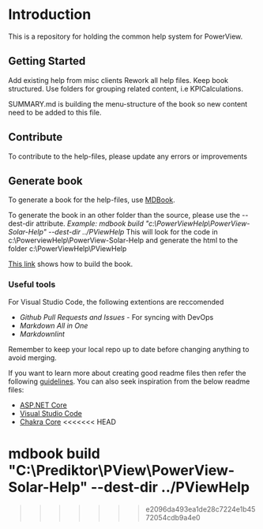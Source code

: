 # Introduction

This is a repository for holding the common help system for PowerView.

## Getting Started

Add existing help from misc clients
Rework all help files.
Keep book structured. Use folders for grouping related content, i.e KPICalculations.

SUMMARY.md is building the menu-structure of the book so new content need to be added to
this file.

## Contribute

To contribute to the help-files, please update any errors or improvements

## Generate book

To generate a book for the help-files, use [MDBook](https://rust-lang.github.io/mdBook/).

To generate the book in an other folder than the source, please use the --dest-dir attribute.
_Example: mdbook build "c:\PowerViewHelp\PowerView-Solar-Help" --dest-dir ../PViewHelp_
This will look for the code in c:\PowerviewHelp\PowerView-Solar-Help and generate the html to the folder c:\PowerViewHelp\PViewHelp

[This link](https://rust-lang.github.io/mdBook/cli/build.html) shows how to build the book.

### Useful tools

For Visual Studio Code, the following extentions are reccomended

* _Github Pull Requests and Issues_ - For syncing with DevOps
* _Markdown All in One_
* _Markdownlint_

Remember to keep your local repo up to date before changing anything to avoid merging.

If you want to learn more about creating good readme files then refer the following [guidelines](https://docs.microsoft.com/en-us/azure/devops/repos/git/create-a-readme?view=azure-devops). You can also seek inspiration from the below readme files:

* [ASP.NET Core](https://github.com/aspnet/Home)
* [Visual Studio Code](https://github.com/Microsoft/vscode)
* [Chakra Core](https://github.com/Microsoft/ChakraCore)
<<<<<<< HEAD

mdbook build "C:\Prediktor\PView\PowerView-Solar-Help" --dest-dir ../PViewHelp
=======
>>>>>>> e2096da493ea1de28c7224e1b4572054cdb9a4e0
